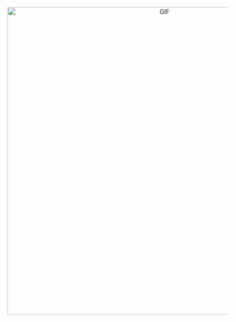 <p align="center">
  <img  alt="GIF" src="https://media2.giphy.com/media/3o7qE5ceqLBHRR0C64/giphy.gif?cid=ecf05e47f2x5oe2kg3i5q2n4psrapf2nr1og282pq04yjcam&rid=giphy.gif&ct=g" width="700" />
</p>
